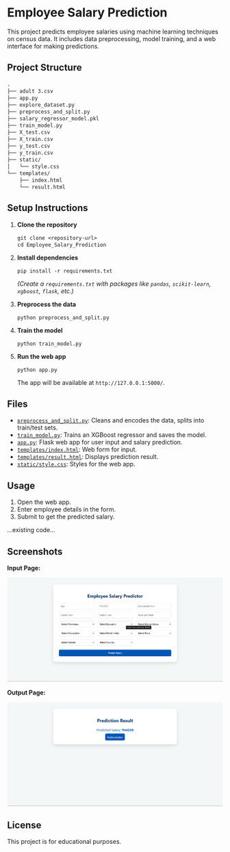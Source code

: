 # Employee Salary Prediction

This project predicts employee salaries using machine learning techniques on census data. It includes data preprocessing, model training, and a web interface for making predictions.

## Project Structure

```
.
├── adult 3.csv
├── app.py
├── explore_dataset.py
├── preprocess_and_split.py
├── salary_regressor_model.pkl
├── train_model.py
├── X_test.csv
├── X_train.csv
├── y_test.csv
├── y_train.csv
├── static/
│   └── style.css
└── templates/
    ├── index.html
    └── result.html
```

## Setup Instructions

1. **Clone the repository**  
   ```
   git clone <repository-url>
   cd Employee_Salary_Prediction
   ```

2. **Install dependencies**  
   ```
   pip install -r requirements.txt
   ```
   *(Create a `requirements.txt` with packages like `pandas`, `scikit-learn`, `xgboost`, `flask`, etc.)*

3. **Preprocess the data**  
   ```
   python preprocess_and_split.py
   ```

4. **Train the model**  
   ```
   python train_model.py
   ```

5. **Run the web app**  
   ```
   python app.py
   ```
   The app will be available at `http://127.0.0.1:5000/`.

## Files

- [`preprocess_and_split.py`](preprocess_and_split.py): Cleans and encodes the data, splits into train/test sets.
- [`train_model.py`](train_model.py): Trains an XGBoost regressor and saves the model.
- [`app.py`](app.py): Flask web app for user input and salary prediction.
- [`templates/index.html`](templates/index.html): Web form for input.
- [`templates/result.html`](templates/result.html): Displays prediction result.
- [`static/style.css`](static/style.css): Styles for the web app.

## Usage

1. Open the web app.
2. Enter employee details in the form.
3. Submit to get the predicted salary.

...existing code...

## Screenshots

**Input Page:**  

![Input Page](screenshots/input_page.png)

**Output Page:**  

![Output Page](screenshots/output_page.png)

## License

This project is for educational purposes.
